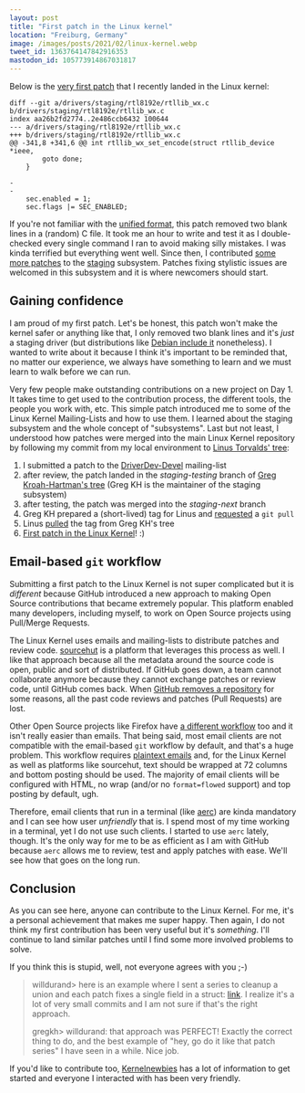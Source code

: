 ```yaml
---
layout: post
title: "First patch in the Linux kernel"
location: "Freiburg, Germany"
image: /images/posts/2021/02/linux-kernel.webp
tweet_id: 1363764147842916353
mastodon_id: 105773914867031817
---
```


Below is the [very first patch][1] that I recently landed in the Linux kernel:

```
diff --git a/drivers/staging/rtl8192e/rtllib_wx.c b/drivers/staging/rtl8192e/rtllib_wx.c
index aa26b2fd2774..2e486ccb6432 100644
--- a/drivers/staging/rtl8192e/rtllib_wx.c
+++ b/drivers/staging/rtl8192e/rtllib_wx.c
@@ -341,8 +341,6 @@ int rtllib_wx_set_encode(struct rtllib_device *ieee,
 		goto done;
 	}

-
-
 	sec.enabled = 1;
 	sec.flags |= SEC_ENABLED;
```

If you're not familiar with the [unified format][2], this patch removed two
blank lines in a (random) C file. It took me an hour to write and test it as I
double-checked every single command I ran to avoid making silly mistakes. I was
kinda terrified but everything went well. Since then, I contributed [some more
patches][4] to the [staging][3] subsystem. Patches fixing stylistic issues are
welcomed in this subsystem and it is where newcomers should start.

## Gaining confidence

I am proud of my first patch. Let's be honest, this patch won't make the kernel
safer or anything like that, I only removed two blank lines and it's _just_ a
staging driver (but distributions like [Debian include it][9] nonetheless). I
wanted to write about it because I think it's important to be reminded that, no
matter our experience, we always have something to learn and we must learn to
walk before we can run.

Very few people make outstanding contributions on a new project on Day 1. It
takes time to get used to the contribution process, the different tools, the
people you work with, etc. This simple patch introduced me to some of the Linux
Kernel Mailing-Lists and how to use them. I learned about the staging subsystem
and the whole concept of "subsystems". Last but not least, I understood how
patches were merged into the main Linux Kernel repository by following my commit
from my local environment to [Linus Torvalds' tree][5]:

1. I submitted a patch to the [DriverDev-Devel][15] mailing-list
2. after review, the patch landed in the _staging-testing_ branch of [Greg
   Kroah-Hartman's tree][3] (Greg KH is the maintainer of the staging subsystem)
3. after testing, the patch was merged into the _staging-next_ branch
4. Greg KH prepared a (short-lived) tag for Linus and [requested][7] a `git pull`
5. Linus [pulled][8] the tag from Greg KH's tree
6. [First patch in the Linux Kernel][18]! :)

## Email-based `git` workflow

Submitting a first patch to the Linux Kernel is not super complicated but it is
_different_ because GitHub introduced a new approach to making Open Source
contributions that became extremely popular. This platform enabled many
developers, including myself, to work on Open Source projects using Pull/Merge
Requests.

The Linux Kernel uses emails and mailing-lists to distribute patches and review
code. [sourcehut][10] is a platform that leverages this process as well. I like
that approach because all the metadata around the source code is open, public
and sort of distributed. If GitHub goes down, a team cannot collaborate anymore
because they cannot exchange patches or review code, until GitHub comes back.
When [GitHub removes a repository][12] for some reasons, all the past code
reviews and patches (Pull Requests) are lost.

Other Open Source projects like Firefox have [a different workflow][11] too and
it isn't really easier than emails. That being said, most email clients are not
compatible with the email-based `git` workflow by default, and that's a huge
problem. This workflow requires [plaintext emails][13] and, for the Linux Kernel
as well as platforms like sourcehut, text should be wrapped at 72 columns and
bottom posting should be used. The majority of email clients will be configured
with HTML, no wrap (and/or no `format=flowed` support) and top posting by
default, ugh.

Therefore, email clients that run in a terminal (like [aerc][14]) are kinda
mandatory and I can see how user _unfriendly_ that is. I spend most of my time
working in a terminal, yet I do not use such clients. I started to use `aerc`
lately, though. It's the only way for me to be as efficient as I am with GitHub
because `aerc` allows me to review, test and apply patches with ease. We'll see
how that goes on the long run.

## Conclusion

As you can see here, anyone can contribute to the Linux Kernel. For me, it's a
personal achievement that makes me super happy. Then again, I do not think my
first contribution has been very useful but it's _something_. I'll continue to
land similar patches until I find some more involved problems to solve.

If you think this is stupid, well, not everyone agrees with you ;-)

> willdurand> here is an example where I sent a series to cleanup a union and
> each patch fixes a single field in a struct: [link][17]. I realize it's a lot
> of very small commits and I am not sure if that's the right approach.
>
> gregkh> willdurand: that approach was PERFECT! Exactly the correct thing to do,
> and the best example of "hey, go do it like that patch series" I have seen in a
> while.  Nice job.

If you'd like to contribute too, [Kernelnewbies][16] has a lot of information to
get started and everyone I interacted with has been very friendly.

[1]: https://lore.kernel.org/driverdev-devel/20210213034711.14823-1-will+git@drnd.me/
[2]: https://en.wikipedia.org/wiki/Diff#Unified_format
[3]: https://git.kernel.org/pub/scm/linux/kernel/git/gregkh/staging.git/
[4]: https://lore.kernel.org/driverdev-devel/?q=a:will+git@drnd.me
[5]: https://git.kernel.org/pub/scm/linux/kernel/git/torvalds/linux.git/
[7]: https://lore.kernel.org/lkml/YCqhISE0U6%2FUJoLb@kroah.com/
[8]: https://git.kernel.org/pub/scm/linux/kernel/git/torvalds/linux.git/commit/?id=5d99aa093b566d234b51b7822c67059e2bd3ed8d
[9]: https://wiki.debian.org/rtl819x
[10]: https://sourcehut.org/
[11]: https://twitter.com/couac/status/1245323812729753600
[12]: https://twitter.com/grhmc/status/1334138105738256389
[13]: https://useplaintext.email/
[14]: https://aerc-mail.org/
[15]: https://lore.kernel.org/driverdev-devel/
[16]: https://kernelnewbies.org/
[17]: https://lore.kernel.org/driverdev-devel/20210219101206.18036-1-will+git@drnd.me/T/#u
[18]: https://git.kernel.org/pub/scm/linux/kernel/git/torvalds/linux.git/commit/?id=465e8997e8543f78aac5016af018a4ceb445a21b

